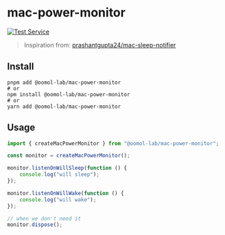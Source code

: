 # mac-power-monitor

[![Test Service](https://github.com/oomol-lab/mac-power-monitor/actions/workflows/test-service.yml/badge.svg)](https://github.com/oomol-lab/mac-power-monitor/actions/workflows/test-service.yml)

> Inspiration from: [prashantgupta24/mac-sleep-notifier](https://github.com/prashantgupta24/mac-sleep-notifier)

## Install

```shell
pnpm add @oomol-lab/mac-power-monitor
# or
npm install @oomol-lab/mac-power-monitor
# or
yarn add @oomol-lab/mac-power-monitor
```

## Usage

```typescript
import { createMacPowerMonitor } from "@oomol-lab/mac-power-monitor";

const monitor = createMacPowerMonitor();

monitor.listenOnWillSleep(function () {
    console.log("will sleep");
});

monitor.listenOnWillWake(function () {
    console.log("will wake");
});

// when we don't need it
monitor.dispose();
```